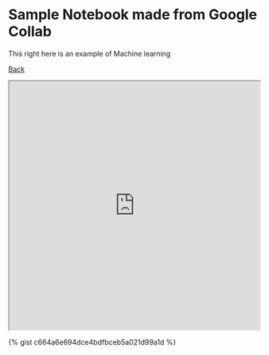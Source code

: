 # Sample Notebook made from Google Collab

This right here is an example of Machine learning   

[Back](readme.md)
<iframe src="https://share.streamlit.io/daddyawesome/data-app/main/app.py" width="100%" height="500" title="My Collection of Streamlit Apps"></iframe>

{% gist c664a6e694dce4bdfbceb5a021d99a1d %}
